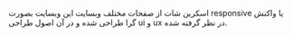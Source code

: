 اسکرین شات از صفحات مختلف وبسایت
این وبسایت بصورت responsive یا واکنش گرا طراحی شده
و در آن اصول طراحی ui و ux  در نظر گرفته شده.
